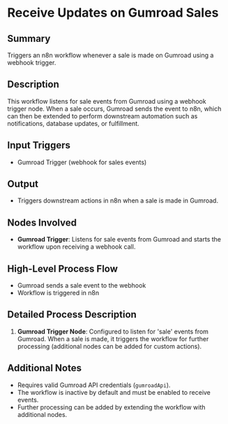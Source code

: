 # Receive Updates on Gumroad Sales

## Summary
Triggers an n8n workflow whenever a sale is made on Gumroad using a webhook trigger.

## Description
This workflow listens for sale events from Gumroad using a webhook trigger node. When a sale occurs, Gumroad sends the event to n8n, which can then be extended to perform downstream automation such as notifications, database updates, or fulfillment.

## Input Triggers
- Gumroad Trigger (webhook for sales events)

## Output
- Triggers downstream actions in n8n when a sale is made in Gumroad.

## Nodes Involved
- **Gumroad Trigger**: Listens for sale events from Gumroad and starts the workflow upon receiving a webhook call.

## High-Level Process Flow
- Gumroad sends a sale event to the webhook
- Workflow is triggered in n8n

## Detailed Process Description
1. **Gumroad Trigger Node**: Configured to listen for 'sale' events from Gumroad. When a sale is made, it triggers the workflow for further processing (additional nodes can be added for custom actions).

## Additional Notes
- Requires valid Gumroad API credentials (`gumroadApi`).
- The workflow is inactive by default and must be enabled to receive events.
- Further processing can be added by extending the workflow with additional nodes.
